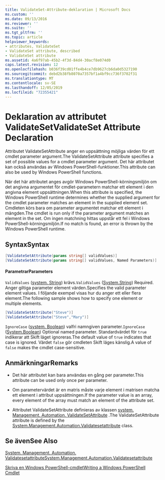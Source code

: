 ```yaml
---
title: ValidateSet-Attribute-deklaration | Microsoft Docs
ms.custom: ''
ms.date: 09/13/2016
ms.reviewer: ''
ms.suite: ''
ms.tgt_pltfrm: ''
ms.topic: article
helpviewer_keywords:
- attributes, ValidateSet
- ValidateSet attribute, described
- ValidateSet attribute
ms.assetid: 4a6f97ab-45b2-4f3d-84d4-30acf8e074d0
caps.latest.revision: 12
ms.openlocfilehash: b036f39cd01ffe4b4ce7db9627cb6da0d5327190
ms.sourcegitcommit: debd2b38fb8070a7357bf1a4bf9cc736f3702f31
ms.translationtype: MT
ms.contentlocale: sv-SE
ms.lasthandoff: 12/05/2019
ms.locfileid: "72355421"
---
```

# <a name="validateset-attribute-declaration"></a><span data-ttu-id="c9413-102">Deklaration av attributet ValidateSet</span><span class="sxs-lookup"><span data-stu-id="c9413-102">ValidateSet Attribute Declaration</span></span>

<span data-ttu-id="c9413-103">Attributet ValidateSetAttribute anger en uppsättning möjliga värden för ett cmdlet parameter argument.</span><span class="sxs-lookup"><span data-stu-id="c9413-103">The ValidateSetAttribute attribute specifies a set of possible values for a cmdlet parameter argument.</span></span> <span data-ttu-id="c9413-104">Det här attributet kan också användas av Windows PowerShell-funktioner.</span><span class="sxs-lookup"><span data-stu-id="c9413-104">This attribute can also be used by Windows PowerShell functions.</span></span>

<span data-ttu-id="c9413-105">När det här attributet anges avgör Windows PowerShell-körningsmiljön om det angivna argumentet för cmdlet-parametern matchar ett element i den angivna element uppsättningen.</span><span class="sxs-lookup"><span data-stu-id="c9413-105">When this attribute is specified, the Windows PowerShell runtime determines whether the supplied argument for the cmdlet parameter matches an element in the supplied element set.</span></span> <span data-ttu-id="c9413-106">Cmdleten körs bara om parameter argumentet matchar ett element i mängden.</span><span class="sxs-lookup"><span data-stu-id="c9413-106">The cmdlet is run only if the parameter argument matches an element in the set.</span></span> <span data-ttu-id="c9413-107">Om ingen matchning hittas uppstår ett fel i Windows PowerShell-körningsmiljön.</span><span class="sxs-lookup"><span data-stu-id="c9413-107">If no match is found, an error is thrown by the Windows PowerShell runtime.</span></span>

## <a name="syntax"></a><span data-ttu-id="c9413-108">Syntax</span><span class="sxs-lookup"><span data-stu-id="c9413-108">Syntax</span></span>

```csharp
[ValidateSetAttribute(params string[] validValues)]
[ValidateSetAttribute(params string[] validValues, Named Parameters)]
```

#### <a name="parameters"></a><span data-ttu-id="c9413-109">Parametrar</span><span class="sxs-lookup"><span data-stu-id="c9413-109">Parameters</span></span>

<span data-ttu-id="c9413-110">`ValidValues` ([system. String](/dotnet/api/System.String)) krävs.</span><span class="sxs-lookup"><span data-stu-id="c9413-110">`ValidValues` ([System.String](/dotnet/api/System.String)) Required.</span></span> <span data-ttu-id="c9413-111">Anger giltiga parameter element värden.</span><span class="sxs-lookup"><span data-stu-id="c9413-111">Specifies the valid parameter element values.</span></span> <span data-ttu-id="c9413-112">I följande exempel visas hur du anger ett eller flera element.</span><span class="sxs-lookup"><span data-stu-id="c9413-112">The following sample shows how to specify one element or multiple elements.</span></span>

```csharp
[ValidateSetAttribute("Steve")]
[ValidateSetAttribute("Steve","Mary")]
```

<span data-ttu-id="c9413-113">`IgnoreCase` ([system. Boolean](/dotnet/api/System.Boolean)) valfri namngiven parameter.</span><span class="sxs-lookup"><span data-stu-id="c9413-113">`IgnoreCase` ([System.Boolean](/dotnet/api/System.Boolean)) Optional named parameter.</span></span> <span data-ttu-id="c9413-114">Standardvärdet för `true` indikerar att Skift läget ignoreras.</span><span class="sxs-lookup"><span data-stu-id="c9413-114">The default value of `true` indicates that case is ignored.</span></span> <span data-ttu-id="c9413-115">Värdet `false` gör cmdleten Skift läges känslig.</span><span class="sxs-lookup"><span data-stu-id="c9413-115">A value of `false` makes the cmdlet case-sensitive.</span></span>

## <a name="remarks"></a><span data-ttu-id="c9413-116">Anmärkningar</span><span class="sxs-lookup"><span data-stu-id="c9413-116">Remarks</span></span>

- <span data-ttu-id="c9413-117">Det här attributet kan bara användas en gång per parameter.</span><span class="sxs-lookup"><span data-stu-id="c9413-117">This attribute can be used only once per parameter.</span></span>

- <span data-ttu-id="c9413-118">Om parametervärdet är en matris måste varje element i matrisen matcha ett element i attribut uppsättningen.</span><span class="sxs-lookup"><span data-stu-id="c9413-118">If the parameter value is an array, every element of the array must match an element of the attribute set.</span></span>

- <span data-ttu-id="c9413-119">Attributet ValidateSetAttribute definieras av klassen [system. Management. Automation. ValidateSetAttribute](/dotnet/api/System.Management.Automation.ValidateSetAttribute) .</span><span class="sxs-lookup"><span data-stu-id="c9413-119">The ValidateSetAttribute attribute is defined by the [System.Management.Automation.Validatesetattribute](/dotnet/api/System.Management.Automation.ValidateSetAttribute) class.</span></span>

## <a name="see-also"></a><span data-ttu-id="c9413-120">Se även</span><span class="sxs-lookup"><span data-stu-id="c9413-120">See Also</span></span>

[<span data-ttu-id="c9413-121">System. Management. Automation. Validatesetattribute</span><span class="sxs-lookup"><span data-stu-id="c9413-121">System.Management.Automation.Validatesetattribute</span></span>](/dotnet/api/System.Management.Automation.ValidateSetAttribute)

[<span data-ttu-id="c9413-122">Skriva en Windows PowerShell-cmdlet</span><span class="sxs-lookup"><span data-stu-id="c9413-122">Writing a Windows PowerShell Cmdlet</span></span>](./writing-a-windows-powershell-cmdlet.md)
